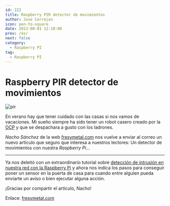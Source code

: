 ```yaml
---
id: 222
title: Raspberry PIR detector de movimientos
author: Jose Cerrejon
icon: pen-to-square
date: 2013-08-01 12:10:00
prev: /es/
next: false
category:
  - Raspberry PI
tag:
  - Raspberry PI
---
```


# Raspberry PIR detector de movimientos

![pir](/images/2013/08/PIR.jpg)

En verano hay que tener cuidado con las casas si nos vamos de vacaciones. Mi sueño siempre ha sido tener un robot casero creado por la [OCP](http://www.youtube.com/watch?v=A9l9wxGFl4k) y que se despachara a gusto con los ladrones.

*Nacho Sánchez* de la web [fresymetal.com](http://www.fresymetal.com) nos vuelve a enviar al correo un nuevo artículo que seguro que interesa a nuestros lectores: Un detector de movimientos con nuestra *Raspberry Pi*...

- - -
Ya nos deleitó con un extraordinario tutorial sobre [detección de intrusión en nuestra red con la Raspberry Pi](/post.php?id=182) y ahora nos indica los pasos para conseguir poner un sensor en la puerta de casa para cuando entre alguien pueda enviarte un aviso o bien ejecutar alguna acción.

¡Gracias por compartir el artículo, Nacho!

Enlace: [fresymetal.com](http://www.fresymetal.com/raspberry-pir-detector-de-movimientos/)